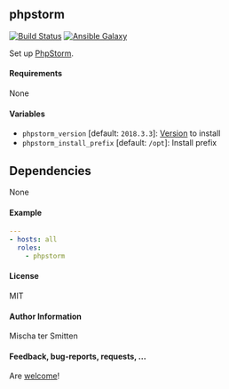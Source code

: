 ## phpstorm

[![Build Status](https://travis-ci.org/Oefenweb/ansible-phpstorm.svg?branch=master)](https://travis-ci.org/Oefenweb/ansible-phpstorm) [![Ansible Galaxy](http://img.shields.io/badge/ansible--galaxy-phpstorm-blue.svg)](https://galaxy.ansible.com/Oefenweb/phpstorm)

Set up [PhpStorm](https://www.jetbrains.com/phpstorm/).

#### Requirements

None

#### Variables

* `phpstorm_version` [default: `2018.3.3`]: [Version](https://confluence.jetbrains.com/display/PhpStorm/Previous+PhpStorm+Releases) to install
* `phpstorm_install_prefix` [default: `/opt`]: Install prefix

## Dependencies

None

#### Example

```yaml
---
- hosts: all
  roles:
    - phpstorm
```

#### License

MIT

#### Author Information

Mischa ter Smitten

#### Feedback, bug-reports, requests, ...

Are [welcome](https://github.com/Oefenweb/ansible-phpstorm/issues)!

